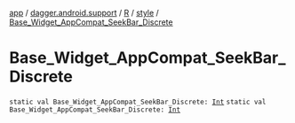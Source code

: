 [app](../../../index.md) / [dagger.android.support](../../index.md) / [R](../index.md) / [style](index.md) / [Base_Widget_AppCompat_SeekBar_Discrete](./-base_-widget_-app-compat_-seek-bar_-discrete.md)

# Base_Widget_AppCompat_SeekBar_Discrete

`static val Base_Widget_AppCompat_SeekBar_Discrete: `[`Int`](https://kotlinlang.org/api/latest/jvm/stdlib/kotlin/-int/index.html)
`static val Base_Widget_AppCompat_SeekBar_Discrete: `[`Int`](https://kotlinlang.org/api/latest/jvm/stdlib/kotlin/-int/index.html)